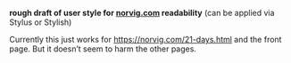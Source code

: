 **rough draft of user style for [norvig.com](https://matplotlib.org/) readability**
(can be applied via Stylus or Stylish)

Currently this just works for https://norvig.com/21-days.html and the front page.
But it doesn&rsquo;t seem to harm the other pages.
